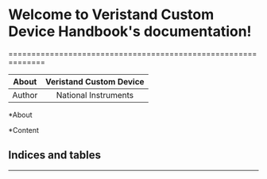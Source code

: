

# Welcome to Veristand Custom Device Handbook's documentation!
==============================================================

| About  | Veristand Custom Device|
| :----: |     :----:             |       
| Author | National Instruments   |


*About

*Content




## Indices and tables
---------------------

